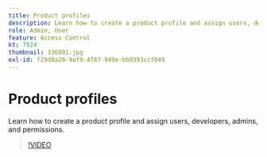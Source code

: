 ```yaml
---
title: Product profiles
description: Learn how to create a product profile and assign users, developers, admins, and permissions.
role: Admin, User
feature: Access Control
kt: 7924
thumbnail: 336081.jpg
exl-id: f29d8a20-9af9-4f87-949e-bb9393ccf049
---
```

# Product profiles

Learn how to create a product profile and assign users, developers, admins, and permissions.

>[!VIDEO](https://video.tv.adobe.com/v/336081?quality=12&learn=on)
